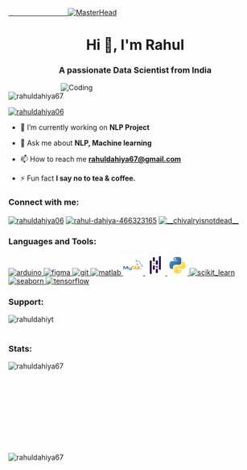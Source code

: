 [&nbsp; &nbsp; &nbsp; &nbsp; &nbsp; &nbsp; &nbsp; &nbsp; &nbsp; &nbsp; &nbsp; &nbsp; &nbsp; &nbsp; &nbsp; ![MasterHead](https://media.licdn.com/dms/image/C5622AQGa3RL8Cm1ihw/feedshare-shrink_800/0/1668752978513?e=1681948800&v=beta&t=S4Indf7Jgo8AkOzYnjETkTdg1t9yKXPLAyMV8BSVdqw)](https://rahuldahiya67.io)
<h1 align="center">Hi 👋, I'm Rahul</h1>
<h3 align="center">A passionate Data Scientist from India</h3>
<img align="right" alt="Coding" width="400" src="https://cdn.sanity.io/images/ordgikwe/production/a830c5182852e35bcd0dc07b90122f07ecd15f48-700x525.gif?w=700&h=525&auto=format">

<p align="left"> <img src="https://komarev.com/ghpvc/?username=rahuldahiya67&label=Profile%20views&color=0e75b6&style=flat" alt="rahuldahiya67" /> </p>

<p align="left"> <a href="https://twitter.com/rahuldahiya06" target="blank"><img src="https://img.shields.io/twitter/follow/rahuldahiya06?logo=twitter&style=for-the-badge" alt="rahuldahiya06" /></a> </p>

- 🔭 I’m currently working on **NLP Project**

- 💬 Ask me about **NLP, Machine learning**

- 📫 How to reach me **rahuldahiya67@gmail.com**

- ⚡ Fun fact **I say no to tea & coffee.**

<h3 align="left">Connect with me:</h3>
<p align="left">
<a href="https://twitter.com/rahuldahiya06" target="blank"><img align="center" src="https://raw.githubusercontent.com/rahuldkjain/github-profile-readme-generator/master/src/images/icons/Social/twitter.svg" alt="rahuldahiya06" height="30" width="40" /></a>
<a href="https://linkedin.com/in/rahul-dahiya-466323165" target="blank"><img align="center" src="https://raw.githubusercontent.com/rahuldkjain/github-profile-readme-generator/master/src/images/icons/Social/linked-in-alt.svg" alt="rahul-dahiya-466323165" height="30" width="40" /></a>
<a href="https://instagram.com/__chivalryisnotdead__" target="blank"><img align="center" src="https://raw.githubusercontent.com/rahuldkjain/github-profile-readme-generator/master/src/images/icons/Social/instagram.svg" alt="__chivalryisnotdead__" height="30" width="40" /></a>
</p>

<h3 align="left">Languages and Tools:</h3>
<p align="left"> <a href="https://www.arduino.cc/" target="_blank" rel="noreferrer"> <img src="https://cdn.worldvectorlogo.com/logos/arduino-1.svg" alt="arduino" width="40" height="40"/> </a> <a href="https://www.figma.com/" target="_blank" rel="noreferrer"> <img src="https://www.vectorlogo.zone/logos/figma/figma-icon.svg" alt="figma" width="40" height="40"/> </a> <a href="https://git-scm.com/" target="_blank" rel="noreferrer"> <img src="https://www.vectorlogo.zone/logos/git-scm/git-scm-icon.svg" alt="git" width="40" height="40"/> </a> <a href="https://www.mathworks.com/" target="_blank" rel="noreferrer"> <img src="https://upload.wikimedia.org/wikipedia/commons/2/21/Matlab_Logo.png" alt="matlab" width="40" height="40"/> </a> <a href="https://www.mysql.com/" target="_blank" rel="noreferrer"> <img src="https://raw.githubusercontent.com/devicons/devicon/master/icons/mysql/mysql-original-wordmark.svg" alt="mysql" width="40" height="40"/> </a> <a href="https://pandas.pydata.org/" target="_blank" rel="noreferrer"> <img src="https://raw.githubusercontent.com/devicons/devicon/2ae2a900d2f041da66e950e4d48052658d850630/icons/pandas/pandas-original.svg" alt="pandas" width="40" height="40"/> </a> <a href="https://www.python.org" target="_blank" rel="noreferrer"> <img src="https://raw.githubusercontent.com/devicons/devicon/master/icons/python/python-original.svg" alt="python" width="40" height="40"/> </a> <a href="https://scikit-learn.org/" target="_blank" rel="noreferrer"> <img src="https://upload.wikimedia.org/wikipedia/commons/0/05/Scikit_learn_logo_small.svg" alt="scikit_learn" width="40" height="40"/> </a> <a href="https://seaborn.pydata.org/" target="_blank" rel="noreferrer"> <img src="https://seaborn.pydata.org/_images/logo-mark-lightbg.svg" alt="seaborn" width="40" height="40"/> </a> <a href="https://www.tensorflow.org" target="_blank" rel="noreferrer"> <img src="https://www.vectorlogo.zone/logos/tensorflow/tensorflow-icon.svg" alt="tensorflow" width="40" height="40"/> </a> </p>

<h3 align="left">Support:</h3>
<p><a href="https://www.buymeacoffee.com/rahuldahiyt"> <img align="left" src="https://cdn.buymeacoffee.com/buttons/v2/default-yellow.png" height="50" width="210" alt="rahuldahiyt" /></a></p><br><br>

<h3 align="left">Stats:</h3>
<p>&nbsp;<img align="left" src="https://github-readme-stats.vercel.app/api?username=rahuldahiya67&show_icons=true&locale=en" alt="rahuldahiya67" /></p><br><br><br><br><br><br><br><br>

<p><img align="left" src="https://github-readme-streak-stats.herokuapp.com/?user=rahuldahiya67&" alt="rahuldahiya67" /></p>
